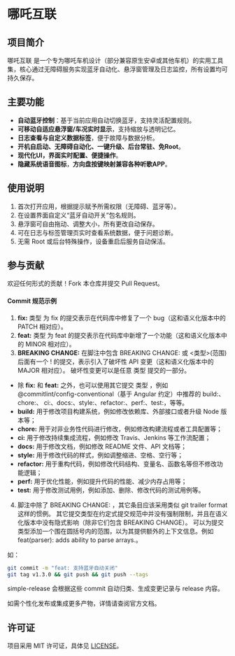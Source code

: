# 哪吒互联

## 项目简介
哪吒互联 是一个专为哪吒车机设计（部分兼容原生安卓或其他车机）的实用工具集，核心通过无障碍服务实现蓝牙自动化、悬浮窗管理及日志监控，所有设置均可持久保存。

## 主要功能
- **自动蓝牙控制**：基于当前应用自动切换蓝牙，支持灵活配置规则。
- **可移动自适应悬浮窗/车况实时显示**，支持缩放与透明记忆。
- **日志查看与自定义数据标签**，便于故障与数据分析。
- **开机自启动、无障碍自动化、一键升级、后台常驻、免Root**。
- **现代化UI，界面实时配置、便捷操作**。
- **隐藏系统语音图标**，**方向盘按键映射兼容各种听歌APP**。

## 使用说明
1. 首次打开应用，根据提示赋予所需权限（无障碍、蓝牙等）。
2. 在设置界面自定义“蓝牙自动开关”包名规则。
3. 悬浮窗可自由拖动、调整大小，所有更改自动保存。
4. 可在日志与标签管理页实时查看系统数据，便于问题诊断。
5. 无需 Root 或后台特殊操作，设备重启后服务自动保活。

## 参与贡献
欢迎任何形式的贡献！Fork 本仓库并提交 Pull Request。

#### Commit 规范示例
1. **fix:** 类型 为 fix 的提交表示在代码库中修复了一个 bug（这和语义化版本中的 PATCH 相对应）。
2. **feat:** 类型 为 feat 的提交表示在代码库中新增了一个功能（这和语义化版本中的 MINOR 相对应）。
3. **BREAKING CHANGE:** 在脚注中包含 BREAKING CHANGE: 或 <类型>(范围) 后面有一个 ! 的提交，表示引入了破坏性 API 变更（这和语义化版本中的 MAJOR 相对应）。 破坏性变更可以是任意 类型 提交的一部分。
  - 除 **fix:** 和 **feat:** 之外，也可以使用其它提交 类型 ，例如 @commitlint/config-conventional（基于 Angular 约定）中推荐的 build:、chore:、 ci:、docs:、style:、refactor:、perf:、test:，等等。
  - **build:** 用于修改项目构建系统，例如修改依赖库、外部接口或者升级 Node 版本等；
  - **chore:** 用于对非业务性代码进行修改，例如修改构建流程或者工具配置等；
  - **ci:** 用于修改持续集成流程，例如修改 Travis、Jenkins 等工作流配置；
  - **docs:** 用于修改文档，例如修改 README 文件、API 文档等；
  - **style:** 用于修改代码的样式，例如调整缩进、空格、空行等；
  - **refactor:** 用于重构代码，例如修改代码结构、变量名、函数名等但不修改功能逻辑；
  - **perf:** 用于优化性能，例如提升代码的性能、减少内存占用等；
  - **test:** 用于修改测试用例，例如添加、删除、修改代码的测试用例等。
4. 脚注中除了 BREAKING CHANGE: <description> ，其它条目应该采用类似 git trailer format 这样的惯例。
  其它提交类型在约定式提交规范中并没有强制限制，并且在语义化版本中没有隐式影响（除非它们包含 BREAKING CHANGE）。 可以为提交类型添加一个围在圆括号内的范围，以为其提供额外的上下文信息。例如 feat(parser): adds ability to parse arrays.。

如：
```bash
git commit -m "feat: 支持蓝牙自动关闭"
git tag v1.3.0 && git push && git push --tags
```
simple-release 会根据这些 commit 自动归类、生成变更记录与 release 内容。

如需个性化发布或集成更多产物，详情请查阅官方文档。

## 许可证
项目采用 MIT 许可证，具体见 [LICENSE](LICENSE)。
